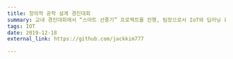 ```yaml
---
title: 창의적 공학 설계 경진대회
summary: 교내 경진대회에서 “스마트 선풍기” 프로젝트를 진행, 팀장으로서 IoT와 딥러닝 융합 기술을 사용해 사람 인식과 바람 세기 조절 시스템을 개발했습니다.
tags: IOT
date: 2019-12-18
external_link: https://github.com/jackkim777

---
```

